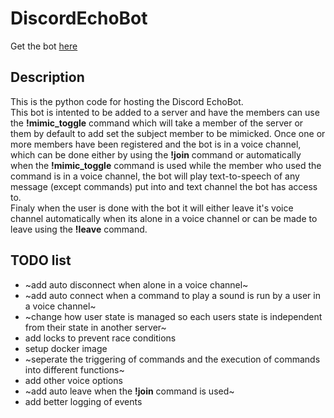 # DiscordEchoBot
Get the bot [here](https://discord.com/oauth2/authorize?client_id=1383542849362202746)
## Description
This is the python code for hosting the Discord EchoBot.\
This bot is intented to be added to a server and have the members can use the __!mimic_toggle__ command which will take a member of the server or them by default to add set the subject member to be mimicked. Once one or more members have been registered and the bot is in a voice channel, which can be done either by using the __!join__ command or automatically when the __!mimic_toggle__ command is used while the member who used the command is in a voice channel, the bot will play text-to-speech of any message (except commands) put into and text channel the bot has access to.\
Finaly when the user is done with the bot it will either leave it's voice channel automatically when its alone in a voice channel or can be made to leave using the __!leave__ command.
## TODO list
+ ~add auto disconnect when alone in a voice channel~
+ ~add auto connect when a command to play a sound is run by a user in a voice channel~
+ ~change how user state is managed so each users state is independent from their state in another server~
+ add locks to prevent race conditions
+ setup docker image
+ ~seperate the triggering of commands and the execution of commands into different functions~
+ add other voice options
+ ~add auto leave when the __!join__ command is used~
+ add better logging of events
